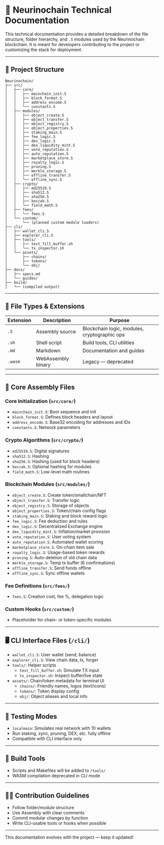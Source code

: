 # 🔧 Neurinochain Technical Documentation

This technical documentation provides a detailed breakdown of the file structure, folder hierarchy, and `.S` modules used by the Neurinochain blockchain. It is meant for developers contributing to the project or customizing the stack for deployment.

---

## 📁 Project Structure

```
Neurinochain/
├── src/
│   ├── core/
│   │   ├── mainchain_init.S
│   │   ├── block_format.S
│   │   ├── address_encode.S
│   │   └── constants.S
│   ├── modules/
│   │   ├── object_create.S
│   │   ├── object_transfer.S
│   │   ├── object_registry.S
│   │   ├── object_properties.S
│   │   ├── staking_main.S
│   │   ├── fee_logic.S
│   │   ├── dex_logic.S
│   │   ├── dex_liquidity_mint.S
│   │   ├── vote_reputation.S
│   │   ├── auto_reputation.S
│   │   ├── marketplace_store.S
│   │   ├── royalty_logic.S
│   │   ├── pruning.S
│   │   ├── merkle_storage.S
│   │   ├── offline_transfer.S
│   │   └── offline_sync.S
│   ├── crypto/
│   │   ├── ed25519.S
│   │   ├── sha512.S
│   │   ├── sha256.S
│   │   ├── keccak.S
│   │   └── field_math.S
│   ├── fees/
│   │   └── fees.S
│   └── custom/
│       └── (planned custom module loaders)
├── cli/
│   ├── wallet_cli.S
│   ├── explorer_cli.S
│   ├── tools/
│   │   ├── test_fill_buffer.sh
│   │   └── tx_inspector.sh
│   └── assets/
│       ├── chains/
│       ├── tokens/
│       └── obj/
├── docs/
│   ├── specs.md
│   └── guides/
├── build/
│   └── (compiled output)
```

---

## 📄 File Types & Extensions

| Extension | Description                | Purpose                                      |
|-----------|----------------------------|----------------------------------------------|
| `.S`      | Assembly source            | Blockchain logic, modules, cryptographic ops |
| `.sh`     | Shell script               | Build tools, CLI utilities                   |
| `.md`     | Markdown                   | Documentation and guides                     |
| `.wasm`   | WebAssembly binary         | Legacy — deprecated                          |

---

## 🔑 Core Assembly Files

### Core Initialization (`src/core/`)
- `mainchain_init.S`: Boot sequence and init
- `block_format.S`: Defines block headers and layout
- `address_encode.S`: Base32 encoding for addresses and IDs
- `constants.S`: Network parameters

### Crypto Algorithms (`src/crypto/`)
- `ed25519.S`: Digital signatures
- `sha512.S`: Hashing
- `sha256.S`: Hashing (used for block headers)
- `keccak.S`: Optional hashing for modules
- `field_math.S`: Low-level math routines

### Blockchain Modules (`src/modules/`)
- `object_create.S`: Create token/smallchain/NFT
- `object_transfer.S`: Transfer logic
- `object_registry.S`: Storage of objects
- `object_properties.S`: Token/chain config flags
- `staking_main.S`: Staking and block reward logic
- `fee_logic.S`: Fee deduction and rules
- `dex_logic.S`: Decentralized Exchange engine
- `dex_liquidity_mint.S`: Inflation/market provision
- `vote_reputation.S`: User voting system
- `auto_reputation.S`: Automated wallet scoring
- `marketplace_store.S`: On-chain item sale
- `royalty_logic.S`: Usage-based token rewards
- `pruning.S`: Auto-deletion of old chain data
- `merkle_storage.S`: Temp tx buffer (6 confirmations)
- `offline_transfer.S`: Send funds offline
- `offline_sync.S`: Sync offline wallets

### Fee Definitions (`src/fees/`)
- `fees.S`: Creation cost, fee %, delegation logic

### Custom Hooks (`src/custom/`)
- Placeholder for chain- or token-specific modules

---

## 🖥️ CLI Interface Files (`/cli/`)

- `wallet_cli.S`: User wallet (send, balance)
- `explorer_cli.S`: View chain data, tx, forger
- `tools/`: Helper scripts
  - `test_fill_buffer.sh`: Simulate TX input
  - `tx_inspector.sh`: Inspect buffer/live state
- `assets/`: Chain/token metadata for terminal UI
  - `chains/`: Friendly names, logos (text/icons)
  - `tokens/`: Token display config
  - `obj/`: Object aliases and local info

---

## 🧪 Testing Modes

- `localmain`: Simulates real network with 10 wallets
- Run staking, sync, pruning, DEX, etc. fully offline
- Compatible with CLI interface only

---

## 🧰 Build Tools

- Scripts and Makefiles will be added to `/tools/`
- WASM compilation deprecated in CLI mode

---

## 👨‍🔧 Contribution Guidelines

- Follow folder/module structure
- Use Assembly with clear comments
- Commit modular changes by function
- Write CLI-usable tools or hooks when possible

---

This documentation evolves with the project — keep it updated!
